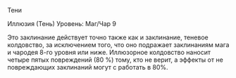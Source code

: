 
Тени

Иллюзия (Тень)
Уровень: Маг/Чар 9

Это заклинание действует точно также
как и заклинание, теневое колдовство,
за исключением того, что оно подражает
заклинаниям мага и чародея 8-го уровня или ниже. Иллюзорное колдовство
наносит четыре пятых повреждений (80
%) тому, кто не верит, а эффекты от не
повреждающих заклинаний могут с работать в 80%.